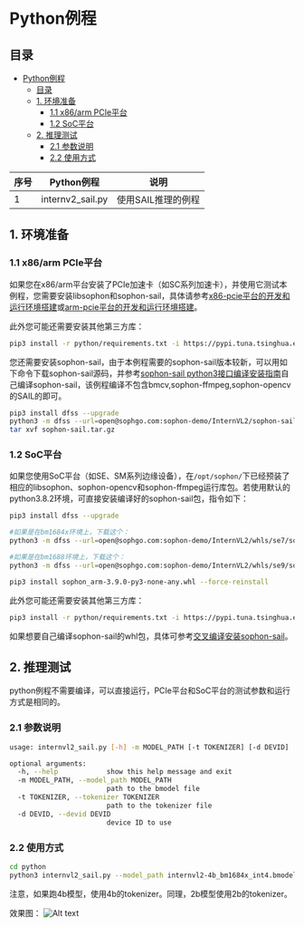 # Python例程

## 目录

- [Python例程](#python例程)
  - [目录](#目录)
  - [1. 环境准备](#1-环境准备)
    - [1.1 x86/arm PCIe平台](#11-x86arm-pcie平台)
    - [1.2 SoC平台](#12-soc平台)
  - [2. 推理测试](#2-推理测试)
    - [2.1 参数说明](#21-参数说明)
    - [2.2 使用方式](#22-使用方式)

| 序号  |  Python例程       |            说明                 |
| ---- | ---------------- | ------------------------------ |
|   1  | internv2_sail.py | 使用SAIL推理的例程 |

## 1. 环境准备

### 1.1 x86/arm PCIe平台

如果您在x86/arm平台安装了PCIe加速卡（如SC系列加速卡），并使用它测试本例程，您需要安装libsophon和sophon-sail，具体请参考[x86-pcie平台的开发和运行环境搭建](../../../docs/Environment_Install_Guide.md#3-x86-pcie平台的开发和运行环境搭建)或[arm-pcie平台的开发和运行环境搭建](../../../docs/Environment_Install_Guide.md#5-arm-pcie平台的开发和运行环境搭建)。

此外您可能还需要安装其他第三方库：

```bash
pip3 install -r python/requirements.txt -i https://pypi.tuna.tsinghua.edu.cn/simple
```

您还需要安装sophon-sail，由于本例程需要的sophon-sail版本较新，可以用如下命令下载sophon-sail源码，并参考[sophon-sail python3接口编译安装指南](https://doc.sophgo.com/sdk-docs/v24.04.01/docs_latest_release/docs/sophon-sail/docs/zh/html/1_build.html#python3wheel)自己编译sophon-sail，该例程编译不包含bmcv,sophon-ffmpeg,sophon-opencv的SAIL的即可。

```bash
pip3 install dfss --upgrade
python3 -m dfss --url=open@sophgo.com:sophon-demo/InternVL2/sophon-sail_3.9.0.tar.gz
tar xvf sophon-sail.tar.gz
```

### 1.2 SoC平台

如果您使用SoC平台（如SE、SM系列边缘设备），在`/opt/sophon/`下已经预装了相应的libsophon、sophon-opencv和sophon-ffmpeg运行库包。若使用默认的python3.8.2环境，可直接安装编译好的sophon-sail包，指令如下：

```bash
pip3 install dfss --upgrade

#如果是在bm1684x环境上，下载这个：
python3 -m dfss --url=open@sophgo.com:sophon-demo/InternVL2/whls/se7/sophon_arm-3.9.0-py3-none-any.whl

#如果是在bm1688环境上，下载这个：
python3 -m dfss --url=open@sophgo.com:sophon-demo/InternVL2/whls/se9/sophon_arm-3.9.0-py3-none-any.whl

pip3 install sophon_arm-3.9.0-py3-none-any.whl --force-reinstall
```

此外您可能还需要安装其他第三方库：

```bash
pip3 install -r python/requirements.txt -i https://pypi.tuna.tsinghua.edu.cn/simple
```

如果想要自己编译sophon-sail的whl包，具体可参考[交叉编译安装sophon-sail](../../../docs/Environment_Install_Guide.md#42-交叉编译安装sophon-sail)。  

## 2. 推理测试

python例程不需要编译，可以直接运行，PCIe平台和SoC平台的测试参数和运行方式是相同的。

### 2.1 参数说明

```bash
usage: internvl2_sail.py [-h] -m MODEL_PATH [-t TOKENIZER] [-d DEVID]

optional arguments:
  -h, --help            show this help message and exit
  -m MODEL_PATH, --model_path MODEL_PATH
                        path to the bmodel file
  -t TOKENIZER, --tokenizer TOKENIZER
                        path to the tokenizer file
  -d DEVID, --devid DEVID
                        device ID to use
```

### 2.2 使用方式

```bash
cd python
python3 internvl2_sail.py --model_path internvl2-4b_bm1684x_int4.bmodel --tokenizer token_config_4b --devid 0
```

注意，如果跑4b模型，使用4b的tokenizer。同理，2b模型使用2b的tokenizer。

效果图：
![Alt text](../pics/image.png)